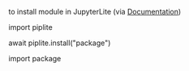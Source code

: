 to install module in JupyterLite (via [Documentation](https://github.com/jupyterlite/jupyterlite/blob/84dfa7153508570b36453acf95133350b80a5517/examples/pyodide/python-packages.ipynb#L287))

import piplite

await piplite.install("package")

import package
